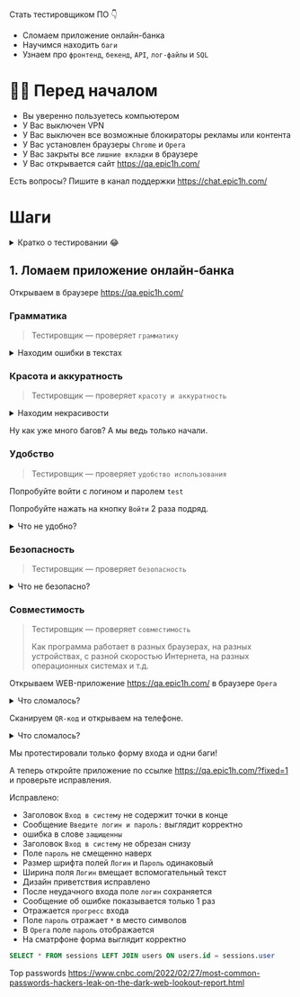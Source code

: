 Стать тестировщиком ПО 👇

* Сломаем приложение онлайн-банка
* Научимся находить `баги`
* Узнаем про `фронтенд`, `бекенд`, `API`, `лог-файлы` и `SQL`

# 🙋‍♂️ Перед началом

* Вы уверенно пользуетесь компьютером
* У Вас выключен VPN
* У Вас выключен все возможные блокираторы рекламы или контента
* У Вас установлен браузеры `Chrome` и `Opera`
* У Вас закрыты все `лишние вкладки` в браузере
* У Вас открывается сайт https://qa.epic1h.com/

Есть вопросы? Пишите в канал поддержки https://chat.epic1h.com/

# Шаги

<details>
  <summary>Кратко о тестировании 😂</summary>
  <p></p>

  GIF краш теста!
  
</details>

## 1. Ломаем приложение онлайн-банка

Открываем в браузере https://qa.epic1h.com/

### Грамматика

> Тестировщик — проверяет `грамматику`

<details>
  <summary>Находим ошибки в текстах</summary>
  <p></p>

  * 🐞 В заголовках не ставяться точки в конце, правильно `Вход в систему`
  * 🐞 Пробел перед и точка после `:` в предложении, правильно `Введите логин и пароль:`
  * 🐞 Ошибка в слове, правильно `защищенны` 🤫
  
</details>

### Красота и аккуратность

> Тестировщик — проверяет `красоту и аккуратность`

<details>
  <summary>Находим некрасивости</summary>
  <p></p>

  * 🐞 Заголовок `Вход в систему` обрезан снизу
  * 🐞 Поле `пароль` смещенно наверх
  * 🐞 Размер шрифта полей `Логин` и `Пароль` разный
  * 🐞 Ширина поля `Логин` не вмещает вспомогательный текст
  * 🐞 Зеленый шрифт на синем фоне? Реально? Кровь из глаз 😂
  
</details>

Ну как уже много багов? А мы ведь только начали.

### Удобство

> Тестировщик — проверяет `удобство использования`

Попробуйте войти с логином и паролем `test`

Попробуйте нажать на кнопку `Войти` 2 раза подряд.

<details>
  <summary>Что не удобно?</summary>
  <p></p>

  * 🐞 После неудачного входа поле `логин` очищается
  * 🐞 Сообщение об ошибке показывается 2 раза
  * 🐞 Не отражается `прогресс` входа
  
</details>

### Безопасность

> Тестировщик — проверяет `безопасность`

<details>
  <summary>Что не безопасно?</summary>
  <p></p>

  🐞 Поле `пароль` отражает символы в место `*`
  
</details>

### Совместимость

> Тестировщик — проверяет `совместимость`
> 
> Как программа работает в разных браузерах, на разных устройствах, с разной скоростью Интернета, на разных операционных системах и т.д.

Открываем WEB-приложение https://qa.epic1h.com/ в браузере `Opera`

<details>
  <summary>Что сломалось?</summary>
  <p></p>

  🐞 Поле `пароль` не отображается.
  
</details>

Сканируем `QR-код` и открываем на телефоне.

<details>
  <summary>Что сломалось?</summary>
  <p></p>

  * 🐞 Форма `обрезает` поле ввода `пароля`
  * 🐞 Что за `красная рамка` вокруг формы?
  
</details>

Мы протестировали только форму входа и одни баги!

А теперь откройте приложение по ссылке https://qa.epic1h.com/?fixed=1 и проверьте исправления.

Исправлено:
* Заголовок `Вход в систему` не содержит точки в конце
* Сообщение `Введите логин и пароль:` выглядит корректно
* ошибка в слове `защищенны`
* Заголовок `Вход в систему` не обрезан снизу
* Поле `пароль` не смещенно наверх
* Размер шрифта полей `Логин` и `Пароль` одинаковый
* Ширина поля `Логин` вмещает вспомогательный текст
* Дизайн приветствия исправлено
* После неудачного входа поле `логин` сохраняется
* Сообщение об ошибке показывается только 1 раз
* Отражается `прогресс` входа
* Поле `пароль` отражает `*` в место символов
* В `Opera` поле `пароль` отображается
* На сматрфоне форма выглядит корректно


```sql
SELECT * FROM sessions LEFT JOIN users ON users.id = sessions.user
```


Top passwords https://www.cnbc.com/2022/02/27/most-common-passwords-hackers-leak-on-the-dark-web-lookout-report.html
